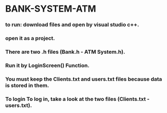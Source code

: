 # BANK-SYSTEM-ATM
### to run: download files and open by visual studio c++.
### open it as a project.
### There are two .h files (Bank.h - ATM System.h).
### Run it by LoginScreen() Function.
### You must keep the Clients.txt and users.txt files because data is stored in them.
### To login To log in, take a look at the two files (Clients.txt -  users.txt).
